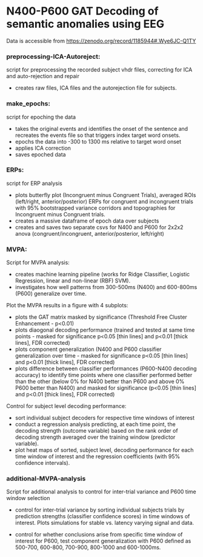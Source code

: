 # N400-P600 GAT Decoding of semantic anomalies using EEG

Data is accessible from https://zenodo.org/record/1185944#.Wye6JC-Q1TY 

### preprocessing-ICA-Autoreject: 
 script for preprocessing the recorded subject vhdr files, correcting for ICA and auto-rejection and repair
 - creates raw files, ICA files and the autorejection file for subjects.
 

### make_epochs: 
 script for epoching the data
 - takes the original events and identifies the onset of the sentence and recreates the events file so that triggers index target word onsets.
 - epochs the data into -300 to 1300 ms relative to target word onset
 - applies ICA correction
 - saves epoched data


### ERPs:
 script for ERP analysis
- plots butterfly plot (Incongruent minus Congruent Trials), averaged ROIs (left/right, anterior/posterior) ERPs for congruent and incongruent trials with 95% bootstrapped variance corridors and topographies for Incongruent minus Congruent trials.
- creates a massive dataframe of epoch data over subjects
- creates and saves two separate csvs for N400 and P600 for 2x2x2 anova (congruent/incongruent, anterior/posterior, left/right)


### MVPA: 
 Script for MVPA analysis:
- creates machine learning pipeline (works for Ridge Classifier, Logistic Regression, linear and non-linear (RBF) SVM).
- investigates how well patterns from 300-500ms (N400) and 600-800ms (P600) generalize over time.

 Plot the MVPA results in a figure with 4 subplots:
- plots the GAT matrix masked by significance (Threshold Free Cluster Enhancement - p<0.01)
- plots diaogonal decoding performance (trained and tested at same time points - masked for significance p<0.05 [thin lines] and p<0.01 [thick lines], FDR corrected) 
- plots component generalization (N400 and P600 classifier generalization over time - masked for significance p<0.05 [thin lines] and p<0.01 [thick lines], FDR corrected)
- plots difference between classifier performances (P600-N400 decoding accuracy) to identify time points where one classifier performed better than the other (below 0% for N400 better than P600 and above 0% P600 better than N400) and masked for significance (p<0.05 [thin lines] and p<0.01 [thick lines], FDR corrected) 

 Control for subject level decoding performance:
- sort individual subject decoders for respective time windows of interest
- conduct a regression analysis predicting, at each time point, the decoding strength (outcome variable) based on the rank order of decoding strength averaged over the training window (predictor variable).
- plot heat maps of sorted, subject level, decoding performance for each time window of interest and the regression coefficients (with 95% confidence intervals).


### additional-MVPA-analysis
Script for additional analysis to control for inter-trial variance and P600 time window selection

- control for inter-trial variance by sorting individual subjects trials by prediction strengths (classifier confidence scores) in time windows of interest. Plots simulations for stable vs. latency varying signal and data.

- control for whether conclusions arise from specific time window of interest for P600, test component generalization with P600 defined as 500-700, 600-800, 700-900, 800-1000 and 600-1000ms.
